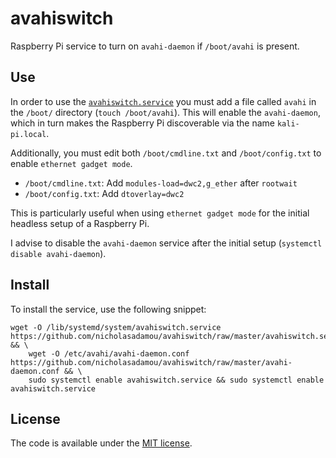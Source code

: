 # avahiswitch

Raspberry Pi service to turn on `avahi-daemon` if `/boot/avahi` is present.

## Use

In order to use the [`avahiswitch.service`](avahiswitch.service) you must add a file called `avahi` in the `/boot/` directory (`touch /boot/avahi`). This will enable the `avahi-daemon`, which in turn makes the Raspberry Pi discoverable via the name `kali-pi.local`.

Additionally, you must edit both `/boot/cmdline.txt` and `/boot/config.txt` to enable `ethernet gadget mode`.

*   `/boot/cmdline.txt`: Add `modules-load=dwc2,g_ether` after `rootwait`
*   `/boot/config.txt`: Add `dtoverlay=dwc2`

This is particularly useful when using `ethernet gadget mode` for the initial headless setup of a Raspberry Pi.

I advise to disable the `avahi-daemon` service after the initial setup (`systemctl disable avahi-daemon`).

## Install

To install the service, use the following snippet: 


```
wget -O /lib/systemd/system/avahiswitch.service https://github.com/nicholasadamou/avahiswitch/raw/master/avahiswitch.service && \
    wget -O /etc/avahi/avahi-daemon.conf https://github.com/nicholasadamou/avahiswitch/raw/master/avahi-daemon.conf && \ 
    sudo systemctl enable avahiswitch.service && sudo systemctl enable avahiswitch.service
```

## License

The code is available under the [MIT license](LICENSE).